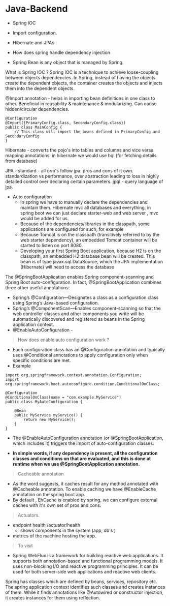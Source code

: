 # Java-Backend

- Spring IOC
- Import configuration.
- Hibernate and JPAs
- How does spring handle dependency injection


- Spring Bean is any object that is managed by Spring.

What is Spring IOC ?
Spring IOC is a technique to achieve loose-coupling between objects dependencies. In Spring, instead of having the objects create the dependent objects, the container creates the objects and injects them into the dependent objects.

@Import annotation - helps in importing bean definitions in one class to other. Beneficial in reusability & maintenance & modularizing. Can cause hidden/circular dependencies.
```
@Configuration
@Import({PrimaryConfig.class, SecondaryConfig.class})
public class MainConfig {
    // This class will import the beans defined in PrimaryConfig and SecondaryConfig
}
```
Hibernate - 
converts the pojo's into tables and columns and vice versa.
mapping annotations.
in hibernate we would use hql (for fetching details from database)

JPA - standard - all orm's follow jpa.
pros and cons of it own. standardization vs performance, over abstraction leading to loss in highly detailed control over declaring certain parameters. 
jpql - query language of jpa.


- Auto configuration 
  - In spring we have to manually declare the dependencies and maintain them. 
Hibernate mvc all databases and everything.
in spring boot we can just declare starter-web and web server , mvc would be added for us.
  - Because of the dependencies/libraries in the classpath, some applications are configured for such, for example
  - Because Tomcat is on the classpath (transitively referred to by the web starter dependency), an embedded Tomcat container will be started to listen on port 8080.
  - Developing your first Spring Boot application, because H2 is on the classpath, an embedded H2 database bean will be created. This bean is of type javax.sql.DataSource, which the JPA implementation (Hibernate) will need to access the database

The @SpringBootApplication enables Spring component-scanning and Spring Boot
auto-configuration. In fact, @SpringBootApplication combines three other useful
annotations:

- Spring’s @Configuration—Designates a class as a configuration class using Spring’s Java-based configuration. 
- Spring’s @ComponentScan—Enables component-scanning so that the web controller classes and other components you write will be automatically discovered
and registered as beans in the Spring application context. 
- @EnableAutoConfiguration - 

> How does enable auto configuration work ? 
- Each configuration class has an @Configuration annotation and typically uses @Conditional annotations to apply configuration only when specific conditions are met.
- Example 
```import org.springframework.context.annotation.Bean;
import org.springframework.context.annotation.Configuration;
import org.springframework.boot.autoconfigure.condition.ConditionalOnClass;

@Configuration
@ConditionalOnClass(name = "com.example.MyService")
public class MyAutoConfiguration {

    @Bean
    public MyService myService() {
        return new MyService();
    }
}
```
- The @EnableAutoConfiguration annotation (or @SpringBootApplication, which includes it) triggers the import of auto-configuration classes.    

- <b>In simple words, if any dependency is present, all the configuration classes and conditions on that are evaluated, and this is done at runtime when we use @SpringBootApplication annotation.</b>

> Cacheable annotation
- As the word suggests, it caches result for any method annotated with @Cacheable annotation. To enable caching we have @EnableCache annotation on the spring boot app. 
- By default , EhCache is enabled by spring, we can configure external caches with it's own set of pros and cons.

> Actuators.
- endpoint health /actuator/health 
  - shows components in the system (app, db's )
- metrics of the machine hosting the app.

> To visit
- Spring WebFlux is a framework for building reactive web applications.
It supports both annotation-based and functional programming models.
It uses non-blocking I/O and reactive programming principles.
It can be used for both server-side web applications and reactive web clients.

Spring has classes which are defined by beans, services, repository etc. 
The spring application context identifies such classes and creates instances of them.
While it finds annotations like @Autowired or constructor injection, it creates instances for them using reflection.